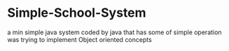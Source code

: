 # Simple-School-System


a min simple java  system coded by java that has some of simple operation
was trying to implement Object oriented concepts
